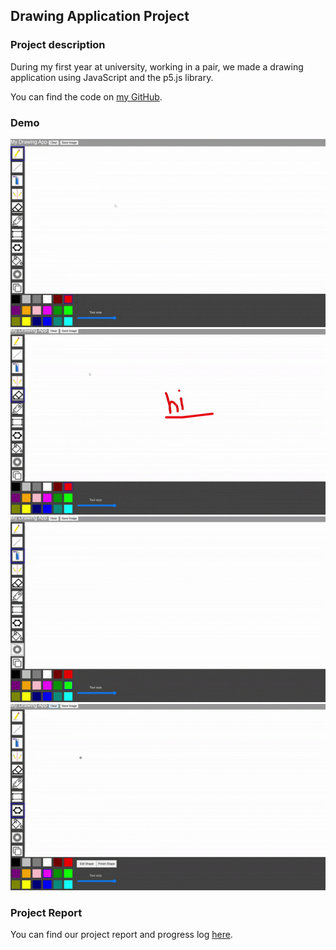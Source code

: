 ## Drawing Application Project 

### Project description
During my first year at university, working in a pair, we made a drawing application using JavaScript and the p5.js library. 

You can find the code on [my GitHub](https://github.com/ysmnpksy/drawing_application).

### Demo

<img src="images/cloneDemo.gif"/>

<img src="images/sprayDemo.gif"/>

<img src="images/kalidoscopeDemo.gif"/>

<img src="images/mirrorDemo.gif"/>

### Project Report

You can find our project report and progress log [here](pdf/DrawingAppReport.pdf).
